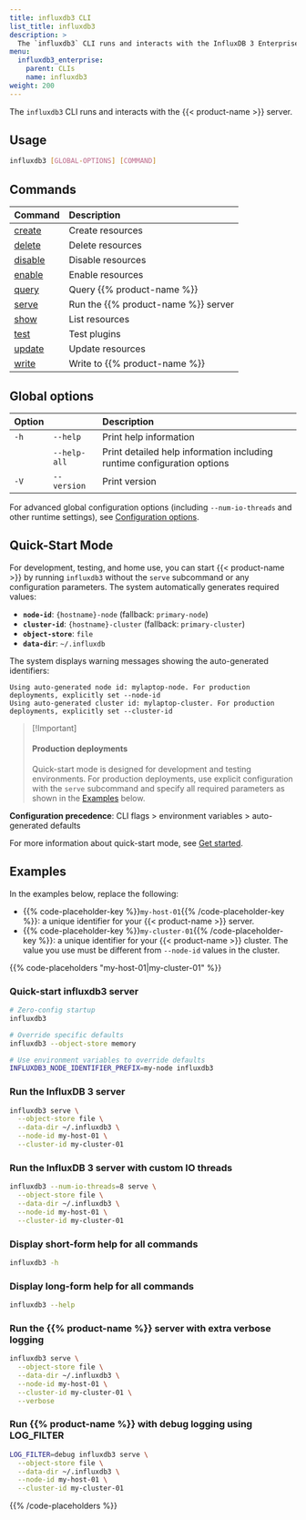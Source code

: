 ```yaml
---
title: influxdb3 CLI
list_title: influxdb3
description: >
  The `influxdb3` CLI runs and interacts with the InfluxDB 3 Enterprise server.
menu:
  influxdb3_enterprise:
    parent: CLIs
    name: influxdb3
weight: 200
---
```


The `influxdb3` CLI runs and interacts with the {{< product-name >}} server.

## Usage

<!--pytest.mark.skip-->

```bash
influxdb3 [GLOBAL-OPTIONS] [COMMAND]
```

## Commands

| Command                                                           | Description                         |
| :---------------------------------------------------------------- | :---------------------------------- |
| [create](/influxdb3/enterprise/reference/cli/influxdb3/create/)   | Create resources                    |
| [delete](/influxdb3/enterprise/reference/cli/influxdb3/delete/)   | Delete resources                    |
| [disable](/influxdb3/enterprise/reference/cli/influxdb3/disable/) | Disable resources                   |
| [enable](/influxdb3/enterprise/reference/cli/influxdb3/enable/)   | Enable resources                    |
| [query](/influxdb3/enterprise/reference/cli/influxdb3/query/)     | Query {{% product-name %}}          |
| [serve](/influxdb3/enterprise/reference/cli/influxdb3/serve/)     | Run the {{% product-name %}} server |
| [show](/influxdb3/enterprise/reference/cli/influxdb3/show/)       | List resources                      |
| [test](/influxdb3/enterprise/reference/cli/influxdb3/test/)       | Test plugins                        |
| [update](/influxdb3/enterprise/reference/cli/influxdb3/update/)   | Update resources                    |
| [write](/influxdb3/enterprise/reference/cli/influxdb3/write/)     | Write to {{% product-name %}}       |

## Global options

| Option |              | Description                                                             |
| :----- | :----------- | :---------------------------------------------------------------------- |
| `-h`   | `--help`     | Print help information                                                  |
|        | `--help-all` | Print detailed help information including runtime configuration options |
| `-V`   | `--version`  | Print version                                                           |

For advanced global configuration options (including `--num-io-threads` and other runtime settings), see [Configuration options](/influxdb3/enterprise/reference/config-options/#global-configuration-options).

## Quick-Start Mode

For development, testing, and home use, you can start {{< product-name >}} by running `influxdb3` without the `serve` subcommand or any configuration parameters. The system automatically generates required values:

- **`node-id`**: `{hostname}-node` (fallback: `primary-node`)
- **`cluster-id`**: `{hostname}-cluster` (fallback: `primary-cluster`)
- **`object-store`**: `file`
- **`data-dir`**: `~/.influxdb`

The system displays warning messages showing the auto-generated identifiers:

```
Using auto-generated node id: mylaptop-node. For production deployments, explicitly set --node-id
Using auto-generated cluster id: mylaptop-cluster. For production deployments, explicitly set --cluster-id
```

> \[!Important]
>
> #### Production deployments
>
> Quick-start mode is designed for development and testing environments.
> For production deployments, use explicit configuration with the `serve` subcommand
> and specify all required parameters as shown in the [Examples](#examples) below.

**Configuration precedence**: CLI flags > environment variables > auto-generated defaults

For more information about quick-start mode, see [Get started](/influxdb3/enterprise/get-started/setup/#quick-start-mode-development).

## Examples

In the examples below, replace the following:

- {{% code-placeholder-key %}}`my-host-01`{{% /code-placeholder-key %}}:
  a unique identifier for your {{< product-name >}} server.
- {{% code-placeholder-key %}}`my-cluster-01`{{% /code-placeholder-key %}}:
  a unique identifier for your {{< product-name >}} cluster.
  The value you use must be different from `--node-id` values in the cluster.

{{% code-placeholders "my-host-01|my-cluster-01" %}}

### Quick-start influxdb3 server 

<!--pytest.mark.skip-->

```bash
# Zero-config startup
influxdb3

# Override specific defaults
influxdb3 --object-store memory

# Use environment variables to override defaults
INFLUXDB3_NODE_IDENTIFIER_PREFIX=my-node influxdb3
```

### Run the InfluxDB 3 server

<!--pytest.mark.skip-->

```bash
influxdb3 serve \
  --object-store file \
  --data-dir ~/.influxdb3 \
  --node-id my-host-01 \
  --cluster-id my-cluster-01
```

### Run the InfluxDB 3 server with custom IO threads

<!--pytest.mark.skip-->

```bash
influxdb3 --num-io-threads=8 serve \
  --object-store file \
  --data-dir ~/.influxdb3 \
  --node-id my-host-01 \
  --cluster-id my-cluster-01
```

### Display short-form help for all commands

<!--pytest.mark.skip-->

```bash
influxdb3 -h
```

### Display long-form help for all commands

<!--pytest.mark.skip-->

```bash
influxdb3 --help
```

### Run the {{% product-name %}} server with extra verbose logging

<!--pytest.mark.skip-->

```bash
influxdb3 serve \
  --object-store file \
  --data-dir ~/.influxdb3 \
  --node-id my-host-01 \
  --cluster-id my-cluster-01 \
  --verbose
```

### Run {{% product-name %}} with debug logging using LOG\_FILTER

<!--pytest.mark.skip-->

```bash
LOG_FILTER=debug influxdb3 serve \
  --object-store file \
  --data-dir ~/.influxdb3 \
  --node-id my-host-01 \
  --cluster-id my-cluster-01
```

{{% /code-placeholders %}}

